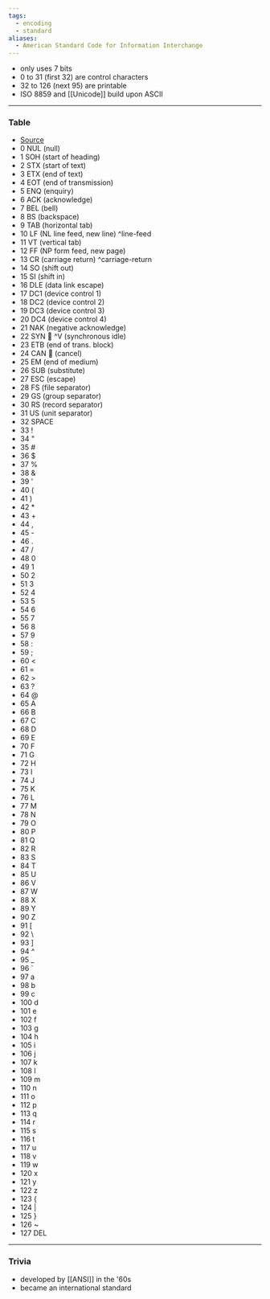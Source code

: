 ```yaml
---
tags:
  - encoding
  - standard
aliases:
  - American Standard Code for Information Interchange
---
```

- only uses 7 bits
- 0 to 31 (first 32) are control characters
- 32 to 126 (next 95) are printable
- ISO 8859 and [[Unicode]] build upon ASCII

---

### Table

- [Source](https://www.cs.cmu.edu/~pattis/15-1XX/common/handouts/ascii.html)
- 0  NUL (null)
- 1  SOH (start of heading)
- 2  STX (start of text)
- 3  ETX (end of text)
- 4  EOT (end of transmission)
- 5  ENQ (enquiry)
- 6  ACK (acknowledge)
- 7  BEL (bell)
- 8  BS  (backspace)
- 9  TAB (horizontal tab)
- 10  LF  (NL line feed, new line) ^line-feed
- 11  VT  (vertical tab)
- 12  FF  (NP form feed, new page)
- 13  CR  (carriage return) ^carriage-return
- 14  SO  (shift out)
- 15  SI  (shift in)
- 16  DLE (data link escape)
- 17  DC1 (device control 1)
- 18  DC2 (device control 2)
- 19  DC3 (device control 3)
- 20  DC4 (device control 4)
- 21  NAK (negative acknowledge)
- 22  SYN  ^V (synchronous idle)
- 23  ETB (end of trans. block)
- 24  CAN  (cancel)
- 25  EM  (end of medium)
- 26  SUB (substitute)
- 27  ESC (escape)
- 28  FS  (file separator)
- 29  GS  (group separator)
- 30  RS  (record separator)
- 31  US  (unit separator)
- 32  SPACE
- 33  !
- 34  "
- 35  #
- 36  $
- 37  %
- 38  &
- 39  '
- 40  (
- 41  )
- 42  *
- 43  +
- 44  ,
- 45  -
- 46  .
- 47  /
- 48  0
- 49  1
- 50  2
- 51  3
- 52  4
- 53  5
- 54  6
- 55  7
- 56  8
- 57  9
- 58  :
- 59  ;
- 60  <
- 61  =
- 62  >
- 63  ?
- 64  @
- 65  A
- 66  B
- 67  C
- 68  D
- 69  E
- 70  F
- 71  G
- 72  H
- 73  I
- 74  J
- 75  K
- 76  L
- 77  M
- 78  N
- 79  O
- 80  P
- 81  Q
- 82  R
- 83  S
- 84  T
- 85  U
- 86  V
- 87  W
- 88  X
- 89  Y
- 90  Z
- 91  [
- 92  \
- 93  ]
- 94  ^
- 95  _
- 96  `
- 97  a
- 98  b
- 99  c
- 100  d
- 101  e
- 102  f
- 103  g
- 104  h
- 105  i
- 106  j
- 107  k
- 108  l
- 109  m
- 110  n
- 111  o
- 112  p
- 113  q
- 114  r
- 115  s
- 116  t
- 117  u
- 118  v
- 119  w
- 120  x
- 121  y
- 122  z
- 123  {
- 124  |
- 125  }
- 126  ~
- 127  DEL

---

### Trivia

- developed by [[ANSI]] in the '60s
- became an international standard